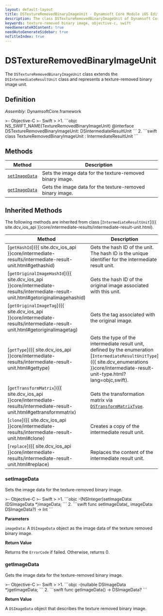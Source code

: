 ```yaml
---
layout: default-layout
title: DSTextureRemovedBinaryImageUnit - Dynamsoft Core Module iOS Edition API Reference
description: The class DSTextureRemovedBinaryImageUnit of Dynamsoft Core Module represents a unit that contains a texture-removed binary image.
keywords: texture-removed binary image, objective-c, swift
needGenerateH3Content: true
needAutoGenerateSidebar: true
noTitleIndex: true
---
```


# DSTextureRemovedBinaryImageUnit

The `DSTextureRemovedBinaryImageUnit` class extends the `DSIntermediateResultUnit` class and represents a texture-removed binary image unit.

## Definition

*Assembly:* DynamsoftCore.framework

<div class="sample-code-prefix"></div>
>- Objective-C
>- Swift
>
>1. 
```objc
NS_SWIFT_NAME(TextureRemovedBinaryImageUnit)
@interface DSTextureRemovedBinaryImageUnit: DSIntermediateResultUnit
```
2. 
```swift
class TextureRemovedBinaryImageUnit : IntermediateResultUnit
```

## Methods

| Method | Description |
|------- |-------------|
| [`setImageData`](#setimagedata) | Sets the image data for the texture-removed binary image. |
| [`getImageData`](#getimagedata) | Gets the image data for the texture-removed binary image. |

## Inherited Methods

The following methods are inherited from class [`IntermediateResultUnit`]({{ site.dcv_ios_api }}core/intermediate-results/intermediate-result-unit.html).

| Method | Description |
|------- |-------------|
| [`getHashId`]({{ site.dcv_ios_api }}core/intermediate-results/intermediate-result-unit.html#gethashid) | Gets the hash ID of the unit. The hash ID is the unique identifier for the intermediate result unit. |
| [`getOriginalImageHashId`]({{ site.dcv_ios_api }}core/intermediate-results/intermediate-result-unit.html#getoriginalimagehashid) | Gets the hash ID of the original image associated with this unit. |
| [`getOriginalImageTag`]({{ site.dcv_ios_api }}core/intermediate-results/intermediate-result-unit.html#getoriginalimagetag) | Gets the tag associated with the original image. |
| [`getType`]({{ site.dcv_ios_api }}core/intermediate-results/intermediate-result-unit.html#gettype) | Gets the type of the intermediate result unit, defined by the enumeration [`IntermediateResultUnitType`]({{ site.dcv_enumerations }}core/intermediate-result-unit-type.html?lang=objc,swift). |
| [`getTransformMatrix`]({{ site.dcv_ios_api }}core/intermediate-results/intermediate-result-unit.html#gettransformmatrix) | Gets the transformation matrix via [`DSTransformMatrixType`]({{site.dcv_enumerations}}/core/transform-matrix-type.html). |
| [`clone`]({{ site.dcv_ios_api }}core/intermediate-results/intermediate-result-unit.html#clone) | Creates a copy of the intermediate result unit. |
| [`replace`]({{ site.dcv_ios_api }}core/intermediate-results/intermediate-result-unit.html#replace) | Replaces the content of the intermediate result unit. |

### setImageData

Sets the image data for the texture-removed binary image.

<div class="sample-code-prefix"></div>
>- Objective-C
>- Swift
>
>1. 
```objc
-(NSInteger)setImageData:(DSImageData *)imageData;
```
2. 
```swift
func setImageData(_ imageData: DSImageData?) -> Int
```

**Parameters**

`imageData`: A `DSImageData` object as the image data of the texture removed binary image.

**Return Value**

Returns the `ErrorCode` if failed. Otherwise, returns 0.

### getImageData

Gets the image data for the texture-removed binary image.

<div class="sample-code-prefix"></div>
>- Objective-C
>- Swift
>
>1. 
```objc
-(nullable DSImageData *)getImageData;
```
2. 
```swift
func getImageData() -> DSImageData?
```

**Return Value**

A `DSImageData` object that describes the texture removed binary image.
